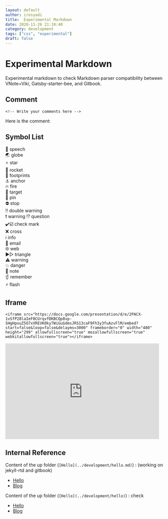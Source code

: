 ```yaml
---
layout: default
author: irosyadi
title:  Experimental Markdown
date: 2020-11-26 21:10:40
category: development
tags: ["css", "experimental"]
draft: false
---
```


#  Experimental Markdown

Experimental markdown to check Markdown parser compatibility between VNote+Viki, Gatsby-starter-bee, and Gitbook.


## Comment
`<!-- Write your comments here -->`

Here is the comment:  
<!-- Write your comments here -->

## Symbol List

💬 speech  
🌏️ globe  
⭐️ star  
🚀 rocket  
👣 footprints  
⚓️ anchor  
🔥 fire  
🎯 target  
📌 pin  
⛔ stop  
‼️ double warning  
❗️ warning
⁉️ question  
✔️☑️ check mark  
❌ cross  
ℹ️ info  
📧 email  
🌐 web  
▶▷ triangle  
⚠️ warning  
💥 danger  
📝 note  
☝️ remember  
⚡️ flash

## Iframe
```
<iframe src="https://docs.google.com/presentation/d/e/2PACX-1vSfP28laIeF0CUrqvfDKBCQp8vp-SHgHpouZ5O7xVREVK0ky7WiGuGdmsJRS13caF9Fh3y3fuAzvFlM/embed?start=false&loop=false&delayms=3000" frameborder="0" width="480" height="299" allowfullscreen="true" mozallowfullscreen="true" webkitallowfullscreen="true"></iframe>
```

<iframe src="https://docs.google.com/presentation/d/e/2PACX-1vSfP28laIeF0CUrqvfDKBCQp8vp-SHgHpouZ5O7xVREVK0ky7WiGuGdmsJRS13caF9Fh3y3fuAzvFlM/embed?start=false&loop=false&delayms=3000" frameborder="0" width="480" height="299" allowfullscreen="true" mozallowfullscreen="true" webkitallowfullscreen="true"></iframe>

## Internal Reference

Content of the up folder (`[Hello](../development/hello.md)`) : (working on jekyll-rtd and gitbook)
- [Hello](../development/hello.md)
- [Blog](../blog/readme.md)

Content of the up folder (`[Hello](../development/hello)`) : check
- [Hello](../development/hello)
- [Blog](../blog/readme)